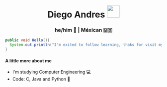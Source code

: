 <h1 align="center">
  Diego Andres <img src="https://raw.githubusercontent.com/DiegoAndresRa/PICTURES/main/wave.gif" width="40px">
</h1>

<h3 align="center">
  he/him 🙂 |  Méxican 🇲🇽
</h3>

```java
public void Hello(){
  System.out.println("I'm exited to follow learning, thaks for visit my profile !");
}
```
<h4>
  A little more about me
</h4>

- I'm studying Computer Engineering 💻
- Code: C, Java and Python 🐍
